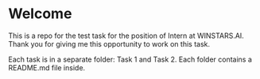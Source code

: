 # Welcome

This is a repo for the test task for the position of Intern at WINSTARS.AI.
Thank you for giving me this opportunity to work on this task.

Each task is in a separate folder: Task 1 and Task 2. Each folder contains a README.md file inside.